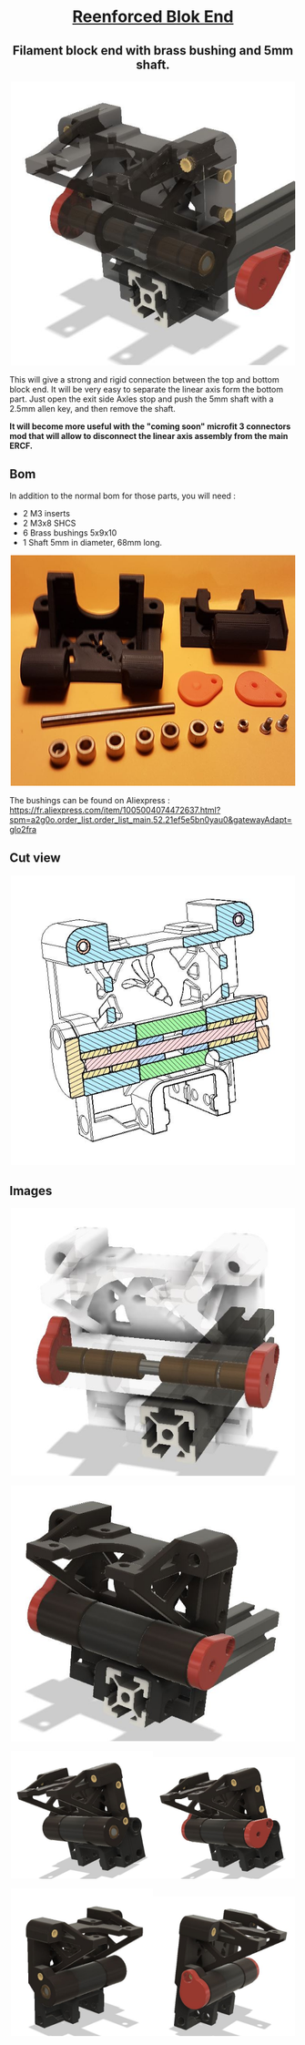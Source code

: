 <h1 align="center"><ins>Reenforced Blok End </ins></h1>

<H2 align="center">Filament block end with brass bushing and 5mm shaft.</H1>

<p align=center><img src="Images/all-opacity80.JPG" width="500" alt="all-opacity80.JPG"> </p>

This will give a strong and rigid connection between the top and bottom block end.
It will be very easy to separate the linear axis form the bottom part.
    Just open the exit side Axles stop and push the 5mm shaft with a 2.5mm allen key, and then remove the shaft.

**It will become more useful with the "coming soon" microfit 3 connectors mod that will allow to disconnect the linear axis assembly from the main ERCF.** 


## Bom
In addition to the normal bom for those parts, you will need :
* 2 M3 inserts
* 2 M3x8 SHCS 
* 6 Brass bushings 5x9x10
* 1 Shaft 5mm in diameter, 68mm long.  

<p align=center><img src="Images/Bom.JPG" width="500" alt="Bom.JPG"> </p>


The bushings can be found on Aliexpress : https://fr.aliexpress.com/item/1005004074472637.html?spm=a2g0o.order_list.order_list_main.52.21ef5e5bn0yau0&gatewayAdapt=glo2fra

## Cut view

<p align=center><img src="Images/cutout.JPG" width="500" alt="Axles_stop_entry.JPG"> </p>

## Images

<p align=center><img src="Images/Bushing.JPG" width="500" alt="Axles_stop_exit.JPG"></p>
<p align=center><img src="Images/All-opacity100.JPG" width="500" alt="Axles_stop_entry.JPG"> </p>

<p align=center><img src="Images/Entry_side.JPG" width="250" alt="Entry_side.JPG"><img src="Images/Axles_stop_entry.JPG" width="250" alt="Axles_stop_entry.JPG"> </p>

<p align=center><img src="Images/exit_side.JPG" width="250" alt="exit_side.JPG"><img src="Images/Axles_stop_exit.JPG" width="250" alt="Axles_stop_exit.JPG"> </p>

